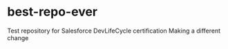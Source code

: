 # best-repo-ever
Test repository for Salesforce DevLifeCycle certification
Making a different change


